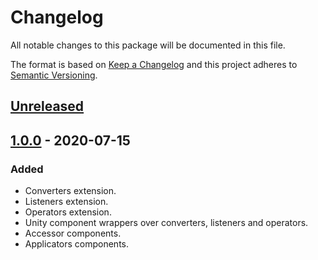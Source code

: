 # Changelog

All notable changes to this package will be documented in this file.

The format is based on [Keep a Changelog](http://keepachangelog.com/en/1.0.0/)
and this project adheres to [Semantic Versioning](http://semver.org/spec/v2.0.0.html).

## [Unreleased]

## [1.0.0] - 2020-07-15

### Added

- Converters extension.
- Listeners extension.
- Operators extension.
- Unity component wrappers over converters, listeners and operators.
- Accessor components.
- Applicators components.

[unreleased]: https://github.com/ZorPastaman/Event-Based-Blackboard-Extensions/compare/v1.0.0...HEAD
[1.0.0]: https://github.com/ZorPastaman/Event-Based-Blackboard-Extensions/releases/tag/v1.0.0
